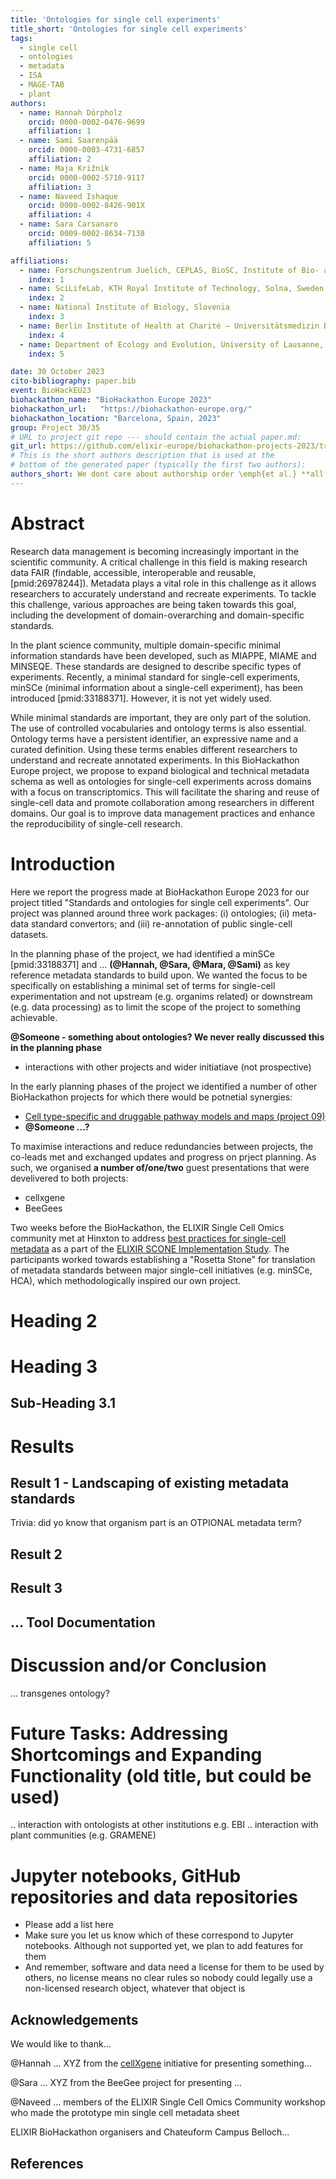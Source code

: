 ```yaml
---
title: 'Ontologies for single cell experiments'
title_short: 'Ontologies for single cell experiments'
tags:
  - single cell
  - ontologies
  - metadata
  - ISA
  - MAGE-TAB
  - plant
authors:
  - name: Hannah Dörpholz
    orcid: 0000-0002-0476-9699
    affiliation: 1
  - name: Sami Saarenpää
    orcid: 0000-0003-4731-6857
    affiliation: 2
  - name: Maja Križnik
    orcid: 0000-0002-5710-9117
    affiliation: 3
  - name: Naveed Ishaque
    orcid: 0000-0002-8426-901X
    affiliation: 4
  - name: Sara Carsanaro
    orcid: 0009-0002-8634-7138
    affiliation: 5

affiliations:
  - name: Forschungszentrum Juelich, CEPLAS, BioSC, Institute of Bio- and Geosciences, IBG-4 Bioniformatics, 52428 Juelich, Germany
    index: 1
  - name: SciLifeLab, KTH Royal Institute of Technology, Solna, Sweden
    index: 2
  - name: National Institute of Biology, Slovenia
    index: 3
  - name: Berlin Institute of Health at Charité – Universitätsmedizin Berlin, Center of Digital Health, Germany
    index: 4
  - name: Department of Ecology and Evolution, University of Lausanne, 1015 Lausanne, Switzerland
    index: 5

date: 30 October 2023
cito-bibliography: paper.bib
event: BioHackEU23
biohackathon_name: "BioHackathon Europe 2023"
biohackathon_url:   "https://biohackathon-europe.org/"
biohackathon_location: "Barcelona, Spain, 2023"
group: Project 30/35
# URL to project git repo --- should contain the actual paper.md:
git_url: https://github.com/elixir-europe/biohackathon-projects-2023/tree/main/30
# This is the short authors description that is used at the
# bottom of the generated paper (typically the first two authors):
authors_short: We dont care about authorship order \emph{et al.} **all authors are in alphabetical order**
---
```


# Abstract

Research data management is becoming increasingly important in the scientific community. A critical challenge in this field is making research data FAIR (findable, accessible, interoperable and reusable, [pmid:26978244]). Metadata plays a vital role in this challenge as it allows researchers to accurately understand and recreate experiments. To tackle this challenge, various approaches are being taken towards this goal, including the development of domain-overarching and domain-specific standards.

In the plant science community, multiple domain-specific minimal information standards have been developed, such as MIAPPE, MIAME and MINSEQE. These standards are designed to describe specific types of experiments. Recently, a minimal standard for single-cell experiments, minSCe (minimal information about a single-cell experiment), has been introduced [pmid:33188371]. However, it is not yet widely used.

While minimal standards are important, they are only part of the solution. The use of controlled vocabularies and ontology terms is also essential. Ontology terms have a persistent identifier, an expressive name and a curated definition. Using these terms enables different researchers to understand and recreate annotated experiments. In this BioHackathon Europe project, we propose to expand biological and technical metadata schema as well as ontologies for single-cell experiments across domains with a focus on transcriptomics. This will facilitate the sharing and reuse of single-cell data and promote collaboration among researchers in different domains. Our goal is to improve data management practices and enhance the reproducibility of single-cell research.

# Introduction

Here we report the progress made at BioHackathon Europe 2023 for our project titled "Standards and ontologies for single cell experiments". Our project was planned around three work packages: (i) ontologies; (ii) meta-data standard convertors; and (iii) re-annotation of public single-cell datasets.

In the planning phase of the project, we had identified a minSCe [pmid:33188371] and ... **(@Hannah, @Sara, @Mara, @Sami)** as key reference metadata standards to build upon. We wanted the focus to be specifically on establishing a minimal set of terms for single-cell experimentation and not upstream (e.g. organims related) or downstream (e.g. data processing) as to limit the scope of the project to something achievable. 

**@Someone - something about ontologies? We never really discussed this in the planning phase**

 - interactions with other projects and wider initiatiave (not prospective)

In the early planning phases of the project we identified a number of other BioHackathon projects for which there would be potnetial synergies:
 - [Cell type-specific and druggable pathway models and maps (project 09)](https://github.com/elixir-europe/biohackathon-projects-2023/tree/main/9)
 - **@Someone ...?**

To maximise interactions and reduce redundancies between projects, the co-leads met and exchanged updates and progress on prject planning. As such, we organised **a number of/one/two** guest presentations that were develivered to both projects:
 - cellxgene
 - BeeGees

Two weeks before the BioHackathon, the ELIXIR Single Cell Omics community met at Hinxton to address [best practices for single-cell metadata](https://elixir-europe.org/events/elixir-single-cell-omics-community-f2fhybrid-meeting-0) as a part of the [ELIXIR SCONE Implementation Study](https://elixir-europe.org/internal-projects/commissioned-services/2023-SCONE). The participants worked towards establishing a "Rosetta Stone" for translation of metadata standards between major single-cell initiatives (e.g. minSCe, HCA), which methodologically inspired our own project. 

# Heading 2

# Heading 3


## Sub-Heading 3.1

# Results

## Result 1 - Landscaping of existing metadata standards

Trivia: did yo know that organism part is an OTPIONAL metadata term?

## Result 2

## Result 3


## ... Tool Documentation

# Discussion and/or Conclusion

... transgenes ontology?

# Future Tasks: Addressing Shortcomings and Expanding Functionality (old title, but could be used)

.. interaction with ontologists at other institutions e.g. EBI
.. interaction with plant communities (e.g. GRAMENE)

# Jupyter notebooks, GitHub repositories and data repositories

* Please add a list here
* Make sure you let us know which of these correspond to Jupyter notebooks. Although not supported yet, we plan to add features for them
* And remember, software and data need a license for them to be used by others, no license means no clear rules so nobody could legally use a non-licensed research object, whatever that object is

## Acknowledgements
We would like to thank...

@Hannah ... XYZ from the [cellXgene](https://cellxgene.cziscience.com/) initiative for presenting something...

@Sara ... XYZ from the BeeGee project for presenting ...

@Naveed ... members of the ELIXIR Single Cell Omics Community workshop who made the prototype  min single cell metadata sheet

ELIXIR BioHackathon organisers and Chateuform Campus Belloch...

## References

